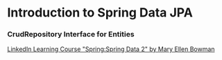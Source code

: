# Introduction to Spring Data JPA
### CrudRepository Interface for Entities

[LinkedIn Learning Course "Spring:Spring Data 2" by Mary Ellen Bowman](https://www.linkedin.com/learning/spring-spring-data)
